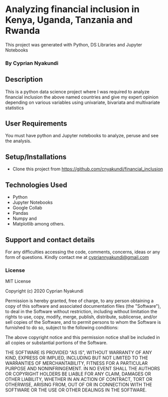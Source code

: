 #  Analyzing financial inclusion in Kenya, Uganda, Tanzania and Rwanda 

This project was generated with Python, DS Libraries and Jupyter Notebooks

### By Cyprian Nyakundi

## Description

This is a python data science project where I was required to  analyze financial inclusion the above named countries and give my expert opinion depending on various variables using univariate, bivariata and multivariate statistics

## User Requirements
You must have python and Jupyter notebooks to analyze, peruse and see the analysis.  

## Setup/Installations

* Clone this project from https://github.com/cnyakundi/financial_inclusion


## Technologies Used 

* Python 
* Jupyter Notebooks 
* Google Collab
* Pandas
* Numpy and
* Matplotlib among others. 


## Support and contact details

For any difficulties accessing the code, comments, concerns, ideas or any form of questions. Kindly contact me at cypriannyakundi@gmail.com

### License

MIT License

Copyright (c) 2020 Cyprian Nyakundi

Permission is hereby granted, free of charge, to any person obtaining a copy of this software and associated documentation files (the "Software"), to deal in the Software without restriction, including without limitation the rights to use, copy, modify, merge, publish, distribute, sublicense, and/or sell copies of the Software, and to permit persons to whom the Software is furnished to do so, subject to the following conditions:

The above copyright notice and this permission notice shall be included in all copies or substantial portions of the Software.

THE SOFTWARE IS PROVIDED "AS IS", WITHOUT WARRANTY OF ANY KIND, EXPRESS OR IMPLIED, INCLUDING BUT NOT LIMITED TO THE WARRANTIES OF MERCHANTABILITY, FITNESS FOR A PARTICULAR PURPOSE AND NONINFRINGEMENT. IN NO EVENT SHALL THE AUTHORS OR COPYRIGHT HOLDERS BE LIABLE FOR ANY CLAIM, DAMAGES OR OTHER LIABILITY, WHETHER IN AN ACTION OF CONTRACT, TORT OR OTHERWISE, ARISING FROM, OUT OF OR IN CONNECTION WITH THE SOFTWARE OR THE USE OR OTHER DEALINGS IN THE SOFTWARE.
